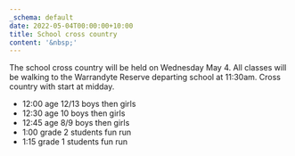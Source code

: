 ```yaml
---
_schema: default
date: 2022-05-04T00:00:00+10:00
title: School cross country
content: '&nbsp;'
---
```

The school cross country will be held on Wednesday May 4. All classes will be walking to the Warrandyte Reserve departing school at 11:30am. Cross country with start at midday.

* 12:00 age 12/13 boys then girls
* 12:30 age 10 boys then girls
* 12:45 age 8/9 boys then girls
* 1:00 grade 2 students fun run
* 1:15 grade 1 students fun run
